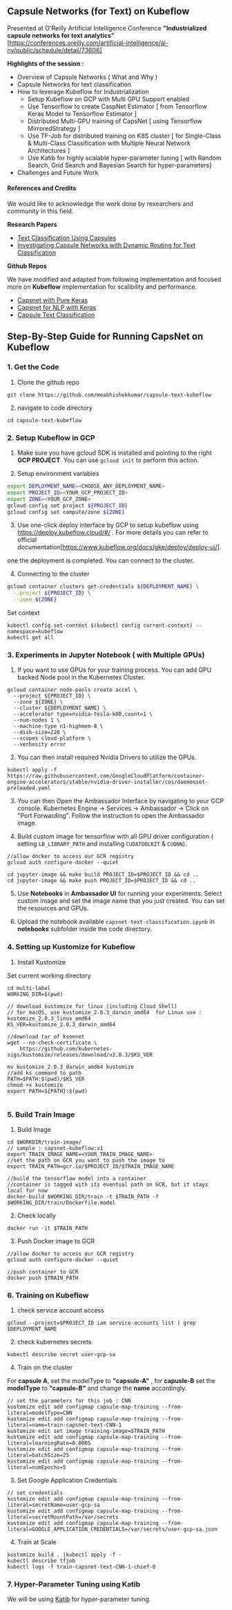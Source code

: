 
## Capsule Networks (for Text) on Kubeflow 

Presented at O'Reilly Artificial Intelligence Conference **"Industrialized capsule networks for text analytics"** [https://conferences.oreilly.com/artificial-intelligence/ai-ny/public/schedule/detail/73606]


**Highlights of the session :**

- Overview of Capsule Networks ( What and Why )
- Capsule Networks for text classification 
- How to leverage Kubeflow for Industrialization 
    - Setup Kubeflow on GCP with Multi GPU Support enabled
    - Use Tensorflow to create CaspNet Estimator [ from Tensorflow Keras Model to Tensorflow Estimator ]
    - Distributed Multi-GPU training of CapsNet [ using Tensorflow MirroredStrategy ]
    - Use TF-Job for distributed training on K8S cluster [ for Single-Class & Multi-Class Classification with Multiple Neural Network Architectures ]
    - Use Katib for highly scalable hyper-parameter tuning [ with Random Search, Grid Search and Bayesian Search for hyper-parameters]
- Challenges and Future Work

#### References and Credits 

We would like to acknowledge the work done by researchers and community in this field. 

**Research Papers**

- [Text Classification Using Capsules](https://arxiv.org/pdf/1808.03976.pdf)
- [Investigating Capsule Networks with Dynamic Routing for Text Classification](https://arxiv.org/pdf/1804.00538.pdf)

**Github Repos**

We have modified and adapted from following implementation and focused more on **Kubeflow** implementation for scalibility and performance. 

- [Capsnet with Pure Keras](https://github.com/bojone/Capsule/)
- [Capsnet for NLP with Keras](https://github.com/stefan-it/capsnet-nlp)
- [Capsule Text Classification](https://github.com/andyweizhao/capsule_text_classification)


## Step-By-Step Guide for Running CapsNet on Kubeflow

### 1. Get the Code 

1. Clone the github repo

```
git clone https://github.com/meabhishekkumar/capsule-text-kubeflow

```
2. navigate to code directory 

```
cd capsule-text-kubeflow
```

### 2. Setup Kubeflow in GCP 

1. Make sure you have gcloud SDK is installed and pointing to the right **GCP PROJECT**. You can use `gcloud init` to perform this action. 

2. Setup environment variables 

``` bash 
export DEPLOYMENT_NAME=<CHOOSE_ANY_DEPLOYMENT_NAME>
export PROJECT_ID=<YOUR_GCP_PROJECT_ID>
export ZONE=<YOUR_GCP_ZONE>
gcloud config set project ${PROJECT_ID}
gcloud config set compute/zone ${ZONE}
```

3. Use one-click deploy interface by GCP to setup kubeflow using https://deploy.kubeflow.cloud/#/ . For more details you can refer to official documentation[https://www.kubeflow.org/docs/gke/deploy/deploy-ui/]. 

one the deployment is completed. You can connect to the cluster. 

4. Connecting to the cluster 

``` bash
gcloud container clusters get-credentials ${DEPLOYMENT_NAME} \
  --project ${PROJECT_ID} \
  --zone ${ZONE}
```

Set context

```
kubectl config set-context $(kubectl config current-context) --namespace=kubeflow
kubectl get all
```


### 3. Experiments in Jupyter Notebook ( with Multiple GPUs)

1. If you want to use GPUs for your training process. You can add GPU backed Node pool in the Kubernetes Cluster. 

```
gcloud container node-pools create accel \
  --project ${PROJECT_ID} \
  --zone ${ZONE} \
  --cluster ${DEPLOYMENT_NAME} \
  --accelerator type=nvidia-tesla-k80,count=1 \
  --num-nodes 1 \
  --machine-type n1-highmem-8 \
  --disk-size=220 \
  --scopes cloud-platform \
  --verbosity error
```

2. You can then install required Nvidia Drivers to utilize the GPUs. 

```
kubectl apply -f https://raw.githubusercontent.com/GoogleCloudPlatform/container-engine-accelerators/stable/nvidia-driver-installer/cos/daemonset-preloaded.yaml
```

3. You can then Open the Ambassador Interface by navigating to your GCP console. Kubernetes Engine -> Services -> Ambassador -> Click on "Port Forwarding". Follow the instruction to open the Ambassador image. 


4. Build custom image for tensorflow with all GPU driver configuration ( setting `LB_LIBRARY_PATH` and installing `CUDATOOLKIT` & `CUDNN`).

```
//allow docker to access our GCR registry
gcloud auth configure-docker --quiet

cd jupyter-image && make build PROJECT_ID=$PROJECT_ID && cd ..
cd jupyter-image && make push PROJECT_ID=$PROJECT_ID && cd ..

```
5. Use **Notebooks** in **Ambassador UI** for running your experiments. Select custom image and set the image name that you just created. You can set the resources and GPUs. 

6. Upload the notebook available `capsnet-text-classification.ipynb` in **notebooks** subfolder inside the code directory.

### 4. Setting up Kustomize for Kubeflow

1. Install Kustomize

Set current working directory 

```
cd multi-label
WORKING_DIR=$(pwd)

```

```
// download kustomize for linux (including Cloud Shell)
// for macOS, use kustomize_2.0.3_darwin_amd64  for Linux use : kustomize_2.0.3_linux_amd64 
KS_VER=kustomize_2.0.3_darwin_amd64

//download tar of ksonnet
wget --no-check-certificate \
    https://github.com/kubernetes-sigs/kustomize/releases/download/v2.0.3/$KS_VER

mv kustomize_2.0.3_darwin_amd64 kustomize
//add ks command to path
PATH=$PATH:$(pwd)/$KS_VER
chmod +x kustomize
export PATH=${PATH}:$(pwd)


```

### 5. Build Train Image 

1. Build Image

```
cd $WORKDIR/train-image/
// sample : capsnet-kubeflow:v1
export TRAIN_IMAGE_NAME=<YOUR_TRAIN_IMAGE_NAME>
//set the path on GCR you want to push the image to
export TRAIN_PATH=gcr.io/$PROJECT_ID/$TRAIN_IMAGE_NAME

//build the tensorflow model into a container
//container is tagged with its eventual path on GCR, but it stays local for now
docker build $WORKING_DIR/train -t $TRAIN_PATH -f $WORKING_DIR/train/Dockerfile.model
```
2. Check locally

```
docker run -it $TRAIN_PATH
```

3. Push Docker image to GCR

```
//allow docker to access our GCR registry
gcloud auth configure-docker --quiet

//push container to GCR
docker push $TRAIN_PATH
```

### 6. Training on Kubeflow 

1. check service account access 
```
gcloud --project=$PROJECT_ID iam service-accounts list | grep $DEPLOYMENT_NAME
```

2. check kubernetes secrets

```
kubectl describe secret user-gcp-sa
```


4. Train on the cluster

For **capsule A**, set the modelType to **"capsule-A"** , for **capusle-B** set the **modelType** to **"capsule-B"** and change the **name** accordingly.

```
// set the parameters for this job : CNN
kustomize edit add configmap capsule-map-training --from-literal=modelType=CNN
kustomize edit add configmap capsule-map-training --from-literal=name=train-capsnet-text-CNN-1
kustomize edit set image training-image=$TRAIN_PATH
kustomize edit add configmap capsule-map-training --from-literal=learningRate=0.0005
kustomize edit add configmap capsule-map-training --from-literal=batchSize=25
kustomize edit add configmap capsule-map-training --from-literal=numEpochs=5
```

3. Set Google Application Credentials 

```
// set credentials
kustomize edit add configmap capsule-map-training --from-literal=secretName=user-gcp-sa
kustomize edit add configmap capsule-map-training --from-literal=secretMountPath=/var/secrets
kustomize edit add configmap capsule-map-training --from-literal=GOOGLE_APPLICATION_CREDENTIALS=/var/secrets/user-gcp-sa.json
```
4. Train at Scale 
```
kustomize build . |kubectl apply -f -
kubectl describe tfjob
kubectl logs -f train-capsnet-text-CNN-1-chief-0
```


### 7. Hyper-Parameter Tuning using Katib 

We will be using [Katib](https://www.kubeflow.org/docs/components/hyperparameter/) for hyper-parameter tuning.

```

```
